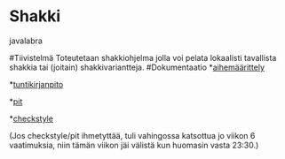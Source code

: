 # Shakki
javalabra

#Tiivistelmä
Toteutetaan shakkiohjelma jolla voi pelata lokaalisti tavallista shakkia tai (joitain) shakkivariantteja.
#Dokumentaatio
*[aihemäärittely](dokumentaatio/aihem%C3%A4%C3%A4rittely.md)

*[tuntikirjanpito](dokumentaatio/tuntikirjanpito.md)

*[pit](https://htmlpreview.github.io/?https://github.com/Falzed/Shakki-probable-carnival/blob/master/dokumentaatio/pit/viikko5/index.html)

*[checkstyle](https://htmlpreview.github.io/?https://github.com/Falzed/Shakki-probable-carnival/blob/master/dokumentaatio/checkstyle/viikko5/checkstyle.html)

(Jos checkstyle/pit ihmetyttää, tuli vahingossa katsottua jo viikon 6 vaatimuksia, niin tämän viikon jäi välistä kun huomasin vasta 23:30.)
